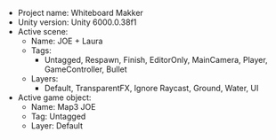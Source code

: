 <!-- UNITY CODE ASSIST INSTRUCTIONS START -->
- Project name: Whiteboard Makker
- Unity version: Unity 6000.0.38f1
- Active scene:
  - Name: JOE + Laura
  - Tags:
    - Untagged, Respawn, Finish, EditorOnly, MainCamera, Player, GameController, Bullet
  - Layers:
    - Default, TransparentFX, Ignore Raycast, Ground, Water, UI
- Active game object:
  - Name: Map3 JOE
  - Tag: Untagged
  - Layer: Default
<!-- UNITY CODE ASSIST INSTRUCTIONS END -->